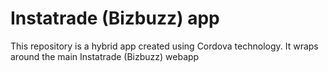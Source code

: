 # Instatrade (Bizbuzz) app
This repository is a hybrid app created using Cordova technology. It wraps around the main Instatrade (Bizbuzz) webapp

